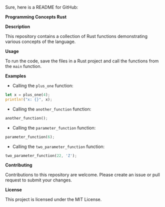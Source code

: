 Sure, here is a README for GitHub:

**Programming Concepts Rust**

**Description**

This repository contains a collection of Rust functions demonstrating various concepts of the language.

**Usage**

To run the code, save the files in a Rust project and call the functions from the `main` function.

**Examples**

* Calling the `plus_one` function:

```rust
let x = plus_one(4);
println!("x: {}", x);
```

* Calling the `another_function` function:

```rust
another_function();
```

* Calling the `parameter_function` function:

```rust
parameter_function(6);
```

* Calling the `two_parameter_function` function:

```rust
two_parameter_function(22, 'Z');
```

**Contributing**

Contributions to this repository are welcome. Please create an issue or pull request to submit your changes.

**License**

This project is licensed under the MIT License.